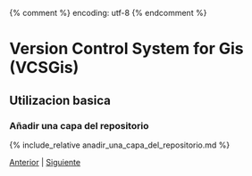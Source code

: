 {% comment %} encoding: utf-8 {% endcomment %}

# Version Control System for Gis (VCSGis)

## Utilizacion basica

### Añadir una capa del repositorio

{% include_relative anadir_una_capa_del_repositorio.md %}
 
[Anterior](anadir_capa_al_repositorio_t.md) | [Siguiente](ciclo_de_trabajo_basico/index_t.md)
